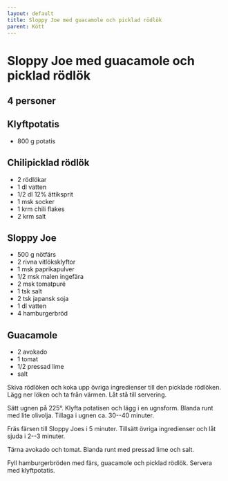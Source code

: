 ```yaml
---
layout: default
title: Sloppy Joe med guacamole och picklad rödlök
parent: Kött
---
```

# Sloppy Joe med guacamole och picklad rödlök

## 4 personer


## Klyftpotatis

- 800 g potatis

## Chilipicklad rödlök

- 2 rödlökar
- 1 dl vatten
- 1/2 dl 12% ättiksprit
- 1 msk socker
- 1 krm chili flakes
- 2 krm salt

## Sloppy Joe

- 500 g nötfärs
- 2 rivna vitlöksklyftor
- 1 msk paprikapulver
- 1/2 msk malen ingefära
- 2 msk tomatpuré
- 1 tsk salt
- 2 tsk japansk soja
- 1 dl vatten
- 4 hamburgerbröd

## Guacamole

- 2 avokado
- 1 tomat
- 1/2 pressad lime
- salt


Skiva rödlöken och koka upp övriga ingredienser till den picklade rödlöken. Lägg ner löken
och ta från värmen. Låt stå till servering.

Sätt ugnen på 225°. Klyfta potatisen och lägg i en ugnsform. Blanda runt med lite
olivolja. Tillaga i ugnen ca. 30--40 minuter.

Fräs färsen till Sloppy Joes i 5 minuter. Tillsätt övriga ingredienser och låt sjuda i
2--3 minuter.

Tärna avokado och tomat. Blanda runt med pressad lime och salt.

Fyll hamburgerbröden med färs, guacamole och picklad rödlök. Servera med klyftpotatis.

